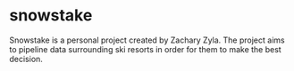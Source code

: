 # snowstake
Snowstake is a personal project created by Zachary Zyla. The project aims to pipeline data surrounding ski resorts in order for them to make the best decision. 